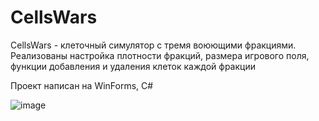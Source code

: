 # CellsWars
CellsWars - клеточный симулятор с тремя воюющими фракциями.
Реализованы настройка плотности фракций, размера игрового поля, функции добавления и удаления клеток каждой фракции

Проект написан на WinForms, C#

![image](https://user-images.githubusercontent.com/118601762/202862183-f1b18f6a-aff5-455d-8b58-d5c6a8d7f6de.png)
